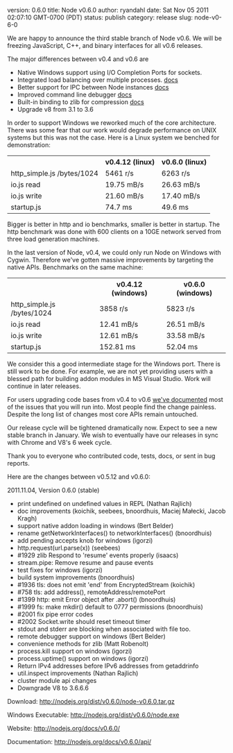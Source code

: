 version: 0.6.0
title: Node v0.6.0
author: ryandahl
date: Sat Nov 05 2011 02:07:10 GMT-0700 (PDT)
status: publish
category: release
slug: node-v0-6-0

We are happy to announce the third stable branch of Node v0.6. We will be freezing JavaScript, C++, and binary interfaces for all v0.6 releases.

The major differences between v0.4 and v0.6 are<ul>
<li>Native Windows support using I/O Completion Ports for sockets.
<li>Integrated load balancing over multiple processes. <a href="http://nodejs.org/docs/v0.6.0/api/cluster.html">docs</a>
<li>Better support for IPC between Node instances <a href="http://nodejs.org/docs/v0.6.0/api/child_processes.html#child_process.fork">docs</a>
<li>Improved command line debugger <a href="http://nodejs.org/docs/v0.6.0/api/debugger.html">docs</a>
<li>Built-in binding to zlib for compression <a href="http://nodejs.org/docs/v0.6.0/api/zlib.html">docs</a>
<li>Upgrade v8 from 3.1 to 3.6</ul>

In order to support Windows we reworked much of the core architecture. There was some fear that our work would degrade performance on UNIX systems but this was not the case. Here is a Linux system we benched for demonstration:

<table><tr> <th></th> <th>v0.4.12 (linux)</th><th>v0.6.0 (linux)</th></tr>
<tr> <td>http_simple.js /bytes/1024</td> <td>5461 r/s</td> <td>6263 r/s</td> </tr>
<tr> <td>io.js read </td> <td>19.75 mB/s</td> <td>26.63 mB/s</td> </tr>
<tr> <td>io.js write </td> <td>21.60 mB/s</td> <td>17.40 mB/s</td> </tr>
<tr> <td>startup.js </td> <td>74.7 ms</td> <td>49.6 ms</td> </tr></table>

Bigger is better in http and io benchmarks, smaller is better in startup. The http benchmark was done with 600 clients on a 10GE network served from three load generation machines.

In the last version of Node, v0.4, we could only run Node on Windows with Cygwin. Therefore we've gotten massive improvements by targeting the native APIs. Benchmarks on the same machine:

<table><tr><th></th><th>v0.4.12 (windows)</th><th>v0.6.0 (windows)</th></tr>
<tr> <td>http_simple.js /bytes/1024</td> <td>3858 r/s</td> <td>5823 r/s</td> </tr>
<tr> <td>io.js read </td> <td>12.41 mB/s</td> <td>26.51 mB/s</td> </tr>
<tr> <td>io.js write </td> <td>12.61 mB/s</td> <td>33.58 mB/s</td> </tr>
<tr> <td>startup.js </td> <td>152.81 ms</td> <td>52.04 ms</td> </tr></table>

We consider this a good intermediate stage for the Windows port. There is still work to be done. For example, we are not yet providing users with a blessed path for building addon modules in MS Visual Studio.  Work will continue in later releases.

For users upgrading code bases from v0.4 to v0.6 <a href="https://github.com/joyent/node/wiki/API-changes-between-v0.4-and-v0.6">we've documented</a> most of the issues that you will run into. Most people find the change painless. Despite the long list of changes most core APIs remain untouched. 

Our release cycle will be tightened dramatically now. Expect to see a new stable branch in January. We wish to eventually have our releases in sync with Chrome and V8's 6 week cycle.

Thank you to everyone who contributed code, tests, docs, or sent in bug reports.

Here are the changes between v0.5.12 and v0.6.0:

2011.11.04, Version 0.6.0 (stable)
<ul><li>print undefined on undefined values in REPL (Nathan Rajlich)</li>
<li>doc improvements (koichik, seebees, bnoordhuis, Maciej Małecki, Jacob Kragh)</li>
<li>support native addon loading in windows (Bert Belder)</li>
<li>rename getNetworkInterfaces() to networkInterfaces() (bnoordhuis)</li>
<li>add pending accepts knob for windows (igorzi)</li>
<li>http.request(url.parse(x)) (seebees)</li>
<li>#1929 zlib Respond to 'resume' events properly (isaacs)</li>
<li>stream.pipe: Remove resume and pause events</li>
<li>test fixes for windows (igorzi)</li>
<li>build system improvements (bnoordhuis)</li>
<li>#1936 tls: does not emit 'end' from EncryptedStream (koichik)</li>
<li>#758 tls: add address(), remoteAddress/remotePort</li>
<li>#1399 http: emit Error object after .abort() (bnoordhuis)</li>
<li>#1999 fs: make mkdir() default to 0777 permissions (bnoordhuis)</li>
<li>#2001 fix pipe error codes</li>
<li>#2002 Socket.write should reset timeout timer</li>
<li>stdout and stderr are blocking when associated with file too.</li>
<li>remote debugger support on windows (Bert Belder)</li>
<li>convenience methods for zlib (Matt Robenolt)</li>
<li>process.kill support on windows (igorzi)</li>
<li>process.uptime() support on windows (igorzi)</li>
<li>Return IPv4 addresses before IPv6 addresses from getaddrinfo</li>
<li>util.inspect improvements (Nathan Rajlich)</li>
<li>cluster module api changes</li>
<li>Downgrade V8 to 3.6.6.6</li></ul>

Download: <a href="http://nodejs.org/dist/v0.6.0/node-v0.6.0.tar.gz">http://nodejs.org/dist/v0.6.0/node-v0.6.0.tar.gz</a>

Windows Executable: <a href="http://nodejs.org/dist/v0.6.0/node.exe">http://nodejs.org/dist/v0.6.0/node.exe</a>

Website: <a href="http://nodejs.org/docs/v0.6.0/">http://nodejs.org/docs/v0.6.0/</a>

Documentation: <a href="http://nodejs.org/docs/v0.6.0/api/">http://nodejs.org/docs/v0.6.0/api/</a>
